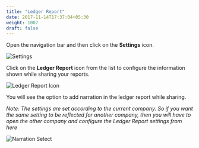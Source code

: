 ```yaml
---
title: "Ledger Report"
date: 2017-11-14T17:37:04+05:30
weight: 1007
draft: false
---
```


Open the navigation bar and then click on the **Settings** icon.

![Settings](../../../images/android/settings_icon.png "Settings")

Click on the **Ledger Report** icon from the list to configure the information shown while sharing your reports.

![Ledger Report Icon](../../../images/android/ledger_report_icon.png "Ledger Report Icon")

You will see the option to add narration in the ledger report while sharing.

*Note: The settings are set according to the current company. So if you want the same setting to be reflected for another company, then you will have to open the other company and configure the Ledger Report settings from here*

![Narration Select](../../../images/android/narration_select.png "Narration Select")

